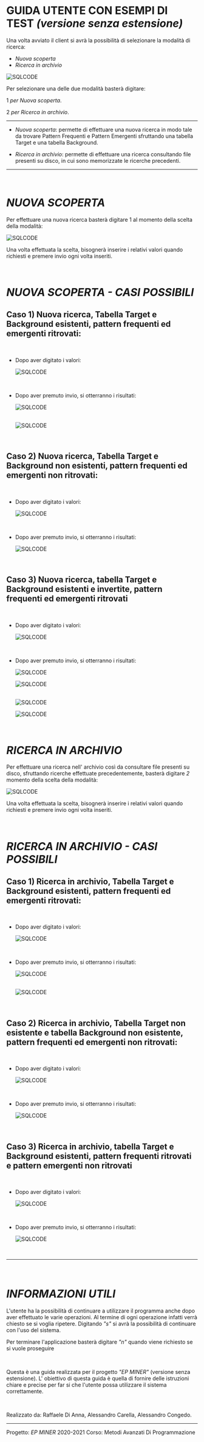 # GUIDA UTENTE  CON ESEMPI DI TEST _(versione senza estensione)_

Una volta avviato il client si avrà la possibilità di selezionare la modalità di ricerca: <p>
- _Nuova scoperta_
- _Ricerca in archivio_

![SQLCODE](menu.png)<p>

Per selezionare una delle due modalità basterà digitare:<p>
1 _per Nuova scoperta_.<p>
2 _per Ricerca in archivio_.<p>

---

- _Nuova scoperta_: permette di effettuare una nuova ricerca in modo tale da trovare Pattern Frequenti e Pattern Emergenti sfruttando una tabella Target e una tabella Background.<p>

- _Ricerca in archivio_: permette di effettuare una ricerca consultando file presenti su disco, in cui sono memorizzate le ricerche precedenti.<p>

---
<br>

# _NUOVA SCOPERTA_

Per effettuare una nuova ricerca basterà digitare 1 al momento della scelta della modalità:<p>
![SQLCODE](scelta1.png)<p>

Una volta effettuata la scelta, bisognerà inserire i relativi valori quando richiesti e premere invio ogni volta inseriti.<p><br>

# _NUOVA SCOPERTA - CASI POSSIBILI_

## Caso 1) Nuova ricerca, Tabella Target e Background esistenti, pattern frequenti ed emergenti ritrovati:
<br>

- Dopo aver digitato i valori: <p>
![SQLCODE](inserimentocaso1.png)<p><br>

- Dopo aver premuto invio, si otterranno i risultati:<p>
![SQLCODE](risultatofpcaso1.png)<p><br>
![SQLCODE](risultatoepcaso1.png)<p><br>


## Caso 2) Nuova ricerca, Tabella Target e Background non esistenti, pattern frequenti ed emergenti non ritrovati:
<br>

- Dopo aver digitato i valori: <p>
![SQLCODE](inserimentocaso2.png)<p><br>

- Dopo aver premuto invio, si otterranno i risultati:<p>
![SQLCODE](risultatocaso2.png)<p><br>


## Caso 3) Nuova ricerca, tabella Target e Background esistenti e invertite, pattern frequenti ed emergenti ritrovati
<br>

- Dopo aver digitato i valori: <p>
![SQLCODE](inserimentocaso6.png)<p><br>


- Dopo aver premuto invio, si otterranno i risultati:<p>
![SQLCODE](risultatofpcaso6.png)<p>
![SQLCODE](risultatofpcaso6.2.png)<p><br>
![SQLCODE](risultatoepcaso6.png)<p>
![SQLCODE](risultatoepcaso6.2.png)<p><br>

# _RICERCA IN ARCHIVIO_

Per effettuare una ricerca nell' archivio così da consultare file presenti su disco, sfruttando ricerche effettuate precedentemente, basterà digitare _2_ momento della scelta della modalità:<p>

![SQLCODE](scelta2.png)<p>
Una volta effettuata la scelta, bisognerà inserire i relativi valori quando richiesti e premere invio ogni volta inseriti.<p><br>

# _RICERCA IN ARCHIVIO - CASI POSSIBILI_


## Caso 1) Ricerca in archivio, Tabella Target e Background esistenti, pattern frequenti ed emergenti ritrovati:
<br>

- Dopo aver digitato i valori: <p>
![SQLCODE](inserimentocaso3.png)<p><br>


- Dopo aver premuto invio, si otterranno i risultati:<p>
![SQLCODE](risultatofpcaso3.png)<p><br>
![SQLCODE](risultatoepcaso3.png)<p><br>


## Caso 2) Ricerca in archivio, Tabella Target non esistente e tabella Background non esistente, pattern frequenti ed emergenti non ritrovati:
<br>

- Dopo aver digitato i valori: <p>
![SQLCODE](inserimentocaso4.png)<p><br>


- Dopo aver premuto invio, si otterranno i risultati:<p>
![SQLCODE](risultatocaso4.png)<p><br>


## Caso 3) Ricerca in archivio, tabella Target e Background esistenti, pattern frequenti ritrovati e pattern emergenti non ritrovati
<br>

- Dopo aver digitato i valori: <p>
![SQLCODE](inserimentocaso5.png)<p><br>


- Dopo aver premuto invio, si otterranno i risultati:<p>
![SQLCODE](risultatocaso5.png)<p><br>


---

# <br>_INFORMAZIONI UTILI_

L'utente ha la possibilità di continuare a utilizzare il programma anche dopo aver effettuato le varie operazioni. Al termine di ogni operazione infatti verrà chiesto se si voglia ripetere. Digitando _"s"_ si avrà la possibilità di continuare con l'uso del sistema.

Per terminare l'applicazione basterà digitare _"n"_ quando viene richiesto se si vuole proseguire<p><br>

Questa è una guida realizzata per il progetto _"EP MINER"_ (versione senza estensione).
L' obiettivo di questa guida è quella di fornire delle istruzioni chiare e precise per far si che l'utente possa utilizzare il sistema correttamente.<p><br>

Realizzato da: Raffaele Di Anna, Alessandro Carella, Alessandro Congedo.

---

Progetto: _EP MINER_ 2020-2021 Corso: Metodi Avanzati Di Programmazione



